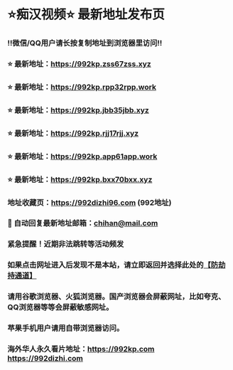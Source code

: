 # ⭐️痴汉视频⭐️ 最新地址发布页

### ‼️微信/QQ用户请长按复制地址到浏览器里访问‼️

### ⭐️ 最新地址：https://992kp.zss67zss.xyz

### ⭐️ 最新地址：https://992kp.rpp32rpp.work

### ⭐️ 最新地址：https://992kp.jbb35jbb.xyz

### ⭐️ 最新地址：https://992kp.rjj17rjj.xyz

### ⭐️ 最新地址：https://992kp.app61app.work

### ⭐️ 最新地址：https://992kp.bxx70bxx.xyz



### 地址收藏页：https://992dizhi96.com (992地址)
### 📧 自动回复最新地址邮箱：chihan@mail.com
### 紧急提醒！近期非法跳转等活动频发
### 如果点击网址进入后发现不是本站，请立即返回并选择此处的[【防劫持通道】](https://23.224.130.222:7583)
### 请用谷歌浏览器、火狐浏览器。国产浏览器会屏蔽网址，比如夸克、QQ浏览器等等会屏蔽敏感网址。
### 苹果手机用户请用自带浏览器访问。
### 海外华人永久看片地址：https://992kp.com  https://992dizhi.com
